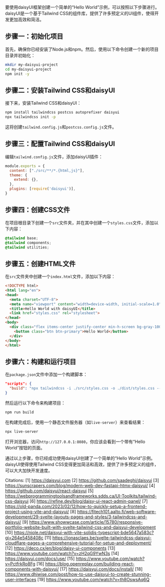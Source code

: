 要使用daisyUI框架创建一个简单的“Hello World”示例，可以按照以下步骤进行。daisyUI是一个基于Tailwind CSS的组件库，提供了许多预定义的UI组件，使得开发更加高效和简洁。

## 步骤一：初始化项目

首先，确保你已经安装了Node.js和npm。然后，使用以下命令创建一个新的项目目录并初始化：

```bash
mkdir my-daisyui-project
cd my-daisyui-project
npm init -y
```

## 步骤二：安装Tailwind CSS和daisyUI

接下来，安装Tailwind CSS和daisyUI：

```bash
npm install tailwindcss postcss autoprefixer daisyui
npx tailwindcss init -p
```

这将创建`tailwind.config.js`和`postcss.config.js`文件。

## 步骤三：配置Tailwind CSS和daisyUI

编辑`tailwind.config.js`文件，添加daisyUI插件：

```javascript
module.exports = {
  content: ["./src/**/*.{html,js}"],
  theme: {
    extend: {},
  },
  plugins: [require('daisyui')],
}
```

## 步骤四：创建CSS文件

在项目根目录下创建一个`src`文件夹，并在其中创建一个`styles.css`文件，添加以下内容：

```css
@tailwind base;
@tailwind components;
@tailwind utilities;
```

## 步骤五：创建HTML文件

在`src`文件夹中创建一个`index.html`文件，添加以下内容：

```html
<!DOCTYPE html>
<html lang="en">
<head>
  <meta charset="UTF-8">
  <meta name="viewport" content="width=device-width, initial-scale=1.0">
  <title>Hello World with daisyUI</title>
  <link href="styles.css" rel="stylesheet">
</head>
<body>
  <div class="flex items-center justify-center min-h-screen bg-gray-100">
    <button class="btn btn-primary">Hello World</button>
  </div>
</body>
</html>
```

## 步骤六：构建和运行项目

在`package.json`文件中添加一个构建脚本：

```json
"scripts": {
  "build": "npx tailwindcss -i ./src/styles.css -o ./dist/styles.css --watch"
}
```

然后运行以下命令来构建项目：

```bash
npm run build
```

在构建完成后，使用一个静态文件服务器（如`live-server`）来查看结果：

```bash
npx live-server
```

打开浏览器，访问`http://127.0.0.1:8080`，你应该会看到一个带有“Hello World”按钮的页面。

通过以上步骤，你已经成功使用daisyUI创建了一个简单的“Hello World”示例。daisyUI使得使用Tailwind CSS变得更加简洁和高效，提供了许多预定义的组件，可以大大加快开发速度。

Citations:
[1] https://daisyui.com
[2] https://github.com/saadeghi/daisyui
[3] https://sunscrapers.com/blog/modern-web-dev-fastapi-htmx-daisyui/
[4] https://github.com/daisyui/react-daisyui
[5] https://webprogrammingtoolsandframeworks.sdds.ca/UI-Toolkits/tailwind-css-daisyui
[6] https://refine.dev/blog/daisy-ui-react-admin-panel/
[7] https://old-panda.com/2023/02/12/how-to-quickly-setup-a-frontend-project-using-vite-and-daisyui/
[8] https://fitech101.aalto.fi/web-software-development/29-svelte-layouts-pages-and-styles/3-tailwindcss-and-daisyui/
[9] https://www.showwcase.com/article/15780/responsive-portfolio-website-built-with-svelte-tailwind-css-and-daisyui-development
[10] https://niole.net/daisyui-with-vite-solidjs-typescript-bde5647a583c?gi=264e5458408c
[11] https://jonasclaes.be/svelte-tailwindcss-daisyui-cloudflare-pages-a-comprehensive-tutorial-for-setup-and-deployment/
[12] https://deco.cx/en/blog/daisy-ui-components
[13] https://www.youtube.com/watch?v=zH2qG9YwN3s
[14] https://daisyui.com/docs/use/
[15] https://www.youtube.com/watch?v=PctfrkRo8Fg
[16] https://blog.openreplay.com/building-react-components-with-daisyui/
[17] https://daisyui.com/docs/install/
[18] https://www.dhiwise.com/post/how-to-use-daisyui-to-create-stunning-user-interfaces
[19] https://www.youtube.com/watch?v=th8OswsAq6Q
